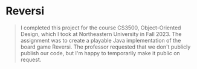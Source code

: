 # Reversi
> I completed this project for the course CS3500, Object-Oriented Design, which I took at Northeastern University in Fall 2023.
> The assignment was to create a playable Java implementation of the board game Reversi.
> The professor requested that we don't publicly publish our code, but I'm happy to temporarily make it public on request.
